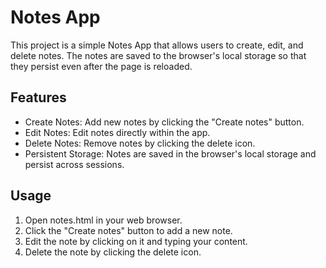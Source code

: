 # Notes App
This project is a simple Notes App that allows users to create, edit, and delete notes. The notes 
are saved to the browser's local storage so that they persist even after the page is reloaded.

## Features
* Create Notes: Add new notes by clicking the "Create notes" button.
* Edit Notes: Edit notes directly within the app.
* Delete Notes: Remove notes by clicking the delete icon.
* Persistent Storage: Notes are saved in the browser's local storage and persist across sessions.

## Usage
1. Open notes.html in your web browser.
2. Click the "Create notes" button to add a new note.
3. Edit the note by clicking on it and typing your content.
4. Delete the note by clicking the delete icon.
